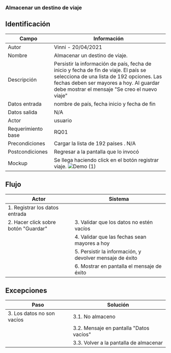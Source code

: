 ### Almacenar un destino de viaje
## Identificación

| Campo| Información|
| -----| ---- |
| Autor | Vinni - 20/04/2021 |
| Nombre | Almacenar un destino de viaje. |
| Descripción | Persistir la información de país, fecha de inicio y fecha de fin de viaje. El país se selecciona de una lista de 192 opciones. Las fechas deben ser mayores a hoy. Al guardar debe mostrar el mensaje "Se creo el nuevo viaje"  |
| Datos entrada| nombre de país, fecha inicio y fecha de fin |
| Datos salida| N/A |
| Actor | usuario |
| Requerimiento  base  | RQ01|
| Precondiciones  | Cargar la lista de 192 países . N/A|
| Postcondiciones | Regresar a la pantalla que lo invocó |
| Mockup| Se llega haciendo click en el botón registrar viaje. ![Demo (1)](https://user-images.githubusercontent.com/54365595/115477272-32770b80-a209-11eb-8186-ea46ac5a2655.png)|

## Flujo

| Actor | Sistema|
| -----| ---- |
| 1. Registrar los datos entrada |  |
| 2. Hacer click sobre botón "Guardar"| 3. Validar que los datos no estén vacíos  |
| | 4. Validar que las fechas sean mayores a hoy|
| | 5. Persistir la información, y devolver mensaje de éxito |
| | 6. Mostrar en pantalla el mensaje de éxito |

## Excepciones

| Paso | Solución|
| -----| ---- |
| 3. Los datos no son vacíos | 3.1. No almaceno  |
|  | 3.2. Mensaje en pantalla "Datos vacíos"|
|  | 3.3. Volver a la pantalla de almacenar|





